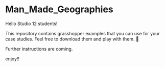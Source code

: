 # Man_Made_Geographies

Hello Studio 12 students!

This repository contains grasshopper examples that you can use for your case studies. 
Feel free to download them and play with them. 🛬

Further instructions are coming. 

enjoy!!



